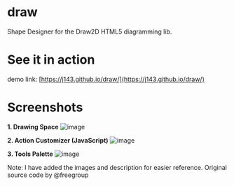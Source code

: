 # draw
Shape Designer for the Draw2D HTML5 diagramming lib.

# See it in action
demo link: [https://j143.github.io/draw/](https://j143.github.io/draw/)

# Screenshots
**1. Drawing Space**
![image](https://user-images.githubusercontent.com/53068787/66703994-c5daa100-ed35-11e9-9368-7515c3c87d76.png)

**2. Action Customizer (JavaScript)**
![image](https://user-images.githubusercontent.com/53068787/66704015-f8849980-ed35-11e9-8edc-ae8e80c2c0ab.png)

**3. Tools Palette**
![image](https://user-images.githubusercontent.com/53068787/66704034-3f728f00-ed36-11e9-82a4-319069ed11a4.png)

Note: I have added the images and description for easier reference. Original source code by @freegroup
